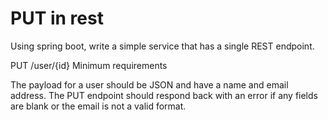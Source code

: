 # PUT in rest
Using spring boot, write a simple service that has a single REST endpoint.

PUT /user/{id}
Minimum requirements

The payload for a user should be JSON and have a name and email address.
The PUT endpoint should respond back with an error if any fields are blank or the email is not a valid format.